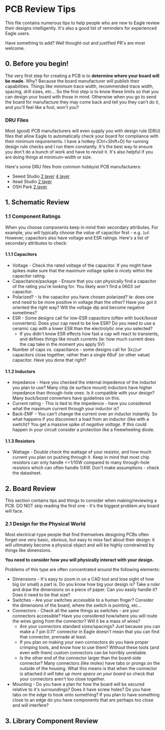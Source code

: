 # PCB Review Tips
This file contains numerous tips to help people who are new to Eagle review their designs intelligently. It's also a good list of reminders for experienced Eagle users.

Have something to add? Well thought-out and justified PR's are most welcome.

## 0. Before you begin!
The very first step for creating a PCB is to **determine where your board will be made.** Why? Because the board manufacturer will publish their capabilities. Things like minimum trace width, recommended trace width, spacing, drill sizes, etc... So the first step is to know these limits so that you can design your board with those in mind. Otherwise when you go to send the board for manufacture they may come back and tell you they can't do it, and you'll feel like a fool, won't you?

### DRU Files
Most (good) PCB manufacturers will even supply you with design rule (DRU) files that allow Eagle to automatically check your board for compliance with their minimum requirements. I have a hotkey (Ctrl+Shift+D) for running design rule checks and I run them constantly. It's the best way to ensure you don't do a bunch of work and have to revisit it. It's also helpful if you are doing things at minimum-width or size.

Here's some DRU files from common hobbyist PCB manufacturers:
 - Seeed Studio [2 layer](http://www.seeedstudio.com/document/rar/Seeed_Gerber_Generater_2-layer.zip) [4 layer](http://www.seeedstudio.com/document/rar/Seeed_Gerber_Generater_4-layer_1-2-15-16.rar)
 - Itead Studio [2 layer](http://iteadstudio.com/store/images/produce/PCB/PCB%20prototype/ITeadstudio_DRC.rar)
 - OSH Park [2 layer](https://oshpark.com/LaenPCBOrder.dru)

## 1. Schematic Review

### 1.1 Component Ratings
When you choose components keep in mind their secondary attributes. For example, you will typically choose the _value_ of capacitor first - e.g. `1uF`. However, capacitors also have voltage and ESR ratings. Here's a list of secondary attributes to check:

#### 1.1.1 Capacitors
 - Voltage - Check the rated voltage of the capacitor. If you might have spikes make sure that the maximum voltage spike is nicely within the capacitor rating.
 - Capacitance/package - Ensure that you can physically find a capacitor of the rating you're looking for. You likely won't find a 0603 `1mF` capacitor.
 - Polarized? - Is the capacitor you have chosen polarized? Ie: does one end need to be more positive in voltage than the other? Have you got it oriented the right way? Will the voltage dip and become negative sometimes?
 - ESR - Some designs call for low-ESR capacitors (often with buck/boost converters). Does your cap need to be low ESR? Do you need to use a ceramic cap with a lower ESR than the electrolytic one you selected?
    - If you didn't know ESR effects how fast a cap will react to transients, and defines things like inrush currents (ie: how much current does the cap take in the moment you apply 5V)
 - Number of caps vs. capacitance - some designs call for 3x`22uF` capacitors close together, rather than a single 66uF (or other value) capacitor. Have you done that right?

#### 1.1.2 Inductors
 - Impedance - Have you checked the internal impedence of the inductor you plan to use? Many chip (ie surface mount) inductors have higher impedance than through-hole ones. Is it compatible with your design? Many buck/boost converters have guidelines on this.
 - Current rating - This is tied to the impedence - have you considered what the maximum current through your inductor is?
 - Back-EMF - You can't change the current over an inductor instantly. So what happens if you disconnect a load from an inductor (like with a switch)? You get a massive spike of _negative voltage_. If this could happen in your circuit consider a protection like a freewheeling diode.

#### 1.1.3 Resistors
 - Wattage - Double check the wattage of your resistor, and how much current you plan on pushing through it. Keep in mind that most chip resistors can only handle <=1/10W compared to many through-hole resistors which can often handle 1/4W. Don't make assumptions - check the datasheet.

## 2. Board Review
This section contains tips and things to consider when making/reviewing a PCB. DO NOT skip reading the first one - it's the biggest problem any board will face.

### 2.1 Design for the Physical World
Most electrical-type people that find themselves designing PCBs often forget one very basic, obvious, but easy to miss fact about their design: it will ultimately become a physical object and will be highly constrained by things like dimensions.

**You need to consider how you will physically interact with your design.**

Problems of this type are often concentrated around the following elements:
 - Dimensions - It's easy to zoom in on a CAD tool and lose sight of how big (or small) a part is. Do you know how big your design is? Take a ruler and draw the dimensions on a piece of paper. Can you easily handle it? Does it need to be that size?
 - Switches - Are your switches accessible to a human finger? Consider the dimensions of the board, where the switch is pointing, etc...
 - Connectors - Check all the same things as switches - are your connectors accessible? Have you considered how/where you will route the wires going from the connector? Will it be a mass of wires?
    - Are your connectors standard sizes/spacings? Just because you can make a 7 pin 0.11" connector in Eagle doesn't mean that you can find that connector, premade at least.
    - If you plan on making your own connectors do you have proper crimping tools, and know how to use them? Without these tools (and even with them) custom connectors can be horribly unreliable.
    - Is the other end of the connector larger than the board-side connector? Many connectors (like molex) have tabs or prongs on the outside of the housing. What this means is that when the connector is attached _it will take up more space on your board_ so check that your connectors aren't too close together.
 - Mounting - Do you have a plan for how the board will be secured relative to it's surroundings? Does it have screw holes? Do you have tabs on the edge to hook onto something? If you plan to have something close to an edge do you have components that are perhaps too close and will interfere?

## 3. Library Component Review

